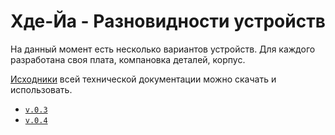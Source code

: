 # Хде-Йа - Разновидности устройств

На данный момент есть несколько вариантов устройств. Для каждого разработана своя плата, компановка деталей, корпус.

[Исходники](../code/README.md) всей технической документации можно скачать и использовать.

* [`v.0.3`](01.v.0.3.md)
* [`v.0.4`](02.v.0.4.md)
